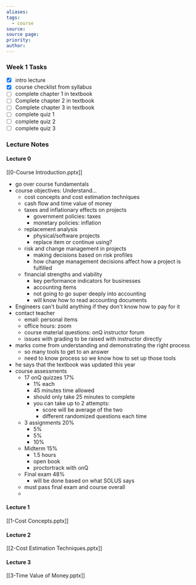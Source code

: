 ```yaml
---
aliases: 
tags:
  - course
source: 
source page: 
priority: 
author:
---
```

### Week 1 Tasks
- [x] intro lecture
- [x] course checklist from syllabus
- [ ] complete chapter 1 in textbook
- [ ] Complete chapter 2 in textbook
- [ ] Complete chapter 3 in textbook
- [ ] complete quiz 1
- [ ] complete quiz 2
- [ ] complete quiz 3

### Lecture Notes
#### Lecture 0
[[0-Course Introduction.pptx]]

- go over course fundamentals
- course objectives: Understand...
    - cost concepts and cost estimation techniques
    - cash flow and time value of money
    - taxes and inflationary effects on projects
        - government policies: taxes
        - monetary policies: inflation
    - replacement analysis
        - physical/software projects
        - replace item or continue using?
    - risk and change management in projects
        - making decisions based on risk profiles
        - how change management decisions affect how a project is fulfilled
    - financial strengths and viability
        - key performance indicators for businesses
        - accounting items
        - not going to go super deeply into accounting
        - will know how to read accounting documents
- Engineers can't build anything if they don't know how to pay for it
- contact teacher
    - email: personal items
    - office hours: zoom
    - course material questions: onQ instructor forum
    - issues with grading to be raised with instructor directly
- marks come from understanding and demonstrating the right process
    - so many tools to get to an answer
    - need to know process so we know how to set up those tools
- he says that the textbook was updated this year
- course assessments
    - 17 onQ quizzes 17%
        - 1% each
        - 45 minutes time allowed
        - should only take 25 minutes to complete
        - you can take up to 2 attempts: 
            - score will be average of the two
            - different randomized questions each time
    - 3 assignments 20%
        - 5%
        - 5%
        - 10%
    - Midterm 15%
        - 1.5 hours
        - open book
        - proctortrack with onQ
    - Final exam 48%
        - will be done based on what SOLUS says
    - must pass final exam and course overall
    - 
#### Lecture 1
[[1-Cost Concepts.pptx]]

#### Lecture 2
[[2-Cost Estimation Techniques.pptx]]
#### Lecture 3
[[3-Time Value of Money.pptx]]